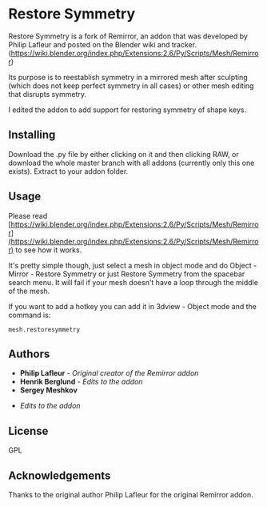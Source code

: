 # Restore Symmetry

Restore Symmetry is a fork of Remirror, an addon that was developed by Philip Lafleur and posted on the Blender wiki and tracker. (https://wiki.blender.org/index.php/Extensions:2.6/Py/Scripts/Mesh/Remirror)

Its purpose is to reestablish symmetry in a mirrored mesh after sculpting (which does not keep perfect symmetry in all cases) or other mesh editing that disrupts symmetry. 

I edited the addon to add support for restoring symmetry of shape keys. 

## Installing

Download the .py file by either clicking on it and then clicking RAW, or download the whole master branch with all addons (currently only this one exists). Extract to your addon folder.


## Usage

Please read [https://wiki.blender.org/index.php/Extensions:2.6/Py/Scripts/Mesh/Remirror](https://wiki.blender.org/index.php/Extensions:2.6/Py/Scripts/Mesh/Remirror) to see how it works. 

It's pretty simple though, just select a mesh in object mode and do Object - Mirror - Restore Symmetry or just Restore Symmetry from the spacebar search menu. It will fail if your mesh doesn't have a loop through the middle of the mesh.

If you want to add a hotkey you can add it in 3dview - Object mode and the command is: 
```
mesh.restoresymmetry
```

## Authors

* **Philip Lafleur** - *Original creator of the Remirror addon*
* **Henrik Berglund** - *Edits to the addon*
* **Sergey Meshkov**

 - *Edits to the addon*
## License

GPL

## Acknowledgements

Thanks to the original author Philip Lafleur for the original Remirror addon.
